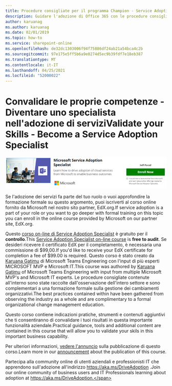 ```yaml
---
title: Procedure consigliate per il programma Champion - Service Adoption Specialist
description: Guidare l'adozione di Office 365 con le procedure consigliate per il programma Champion
author: karuanag
ms.author: karuanag
ms.date: 02/01/2019
ms.topic: how-to
ms.service: sharepoint-online
ms.openlocfilehash: de32dc1303006f94f75886df24ab21a54bca4c2b
ms.sourcegitcommit: 97e175e5ff5b6a9e0274d5ec9b39fdf7e18eb387
ms.translationtype: MT
ms.contentlocale: it-IT
ms.lasthandoff: 04/25/2021
ms.locfileid: "52000022"
---
```

# <a name="validate-your-skills---become-a-service-adoption-specialist"></a><span data-ttu-id="db4d6-103">Convalidare le proprie competenze - Diventare uno specialista nell'adozione di servizi</span><span class="sxs-lookup"><span data-stu-id="db4d6-103">Validate your Skills - Become a Service Adoption Specialist</span></span>

![Corso di specialisti per l'adozione di servizi](media/champs_sascourse.png)

<span data-ttu-id="db4d6-105">Se l'adozione dei servizi fa parte del tuo ruolo o vuoi approfondire la formazione formale su questo argomento, puoi iscriverti al corso online fornito da Microsoft nel nostro sito partner, EdX.org.</span><span class="sxs-lookup"><span data-stu-id="db4d6-105">If service adoption is a part of your role or you want to go deeper with formal training on this topic you can enroll in the online course provided by Microsoft on our partner site, EdX.org.</span></span> 

<span data-ttu-id="db4d6-106">Questo [corso on-line di Service Adoption Specialist](/learn/paths/m365-service-adoption/) è gratuito per il **controllo**.</span><span class="sxs-lookup"><span data-stu-id="db4d6-106">This [Service Adoption Specialist on-line course](/learn/paths/m365-service-adoption/) is **free to audit**.</span></span>  <span data-ttu-id="db4d6-107">Se desideri ricevere il certificato EdX per il completamento, è necessaria una commissione di $99,00.</span><span class="sxs-lookup"><span data-stu-id="db4d6-107">If you'd like to receive your EdX certificate for completion a fee of $99.00 is required.</span></span>  <span data-ttu-id="db4d6-108">Questo corso è stato creato da [Karuana Gatimu](https://linkedin.com/in/karuanagatimu) di Microsoft Teams Engineering con l'input di più esperti MICROSOFT MVP e Microsoft IT.</span><span class="sxs-lookup"><span data-stu-id="db4d6-108">This course was authored by [Karuana Gatimu](https://linkedin.com/in/karuanagatimu) of Microsoft Teams Engineering with input from multiple Microsoft MVP's and Microsoft IT experts.</span></span>  <span data-ttu-id="db4d6-109">Le procedure consigliate contenute all'interno sono state raccolte dall'osservazione dell'intero settore e sono complementari a una formazione formale sulla gestione dei cambiamenti organizzativi.</span><span class="sxs-lookup"><span data-stu-id="db4d6-109">The best practices contained within have been gathered from observing the industry as a whole and are complimentary to a formal organizational change management education.</span></span>  

<span data-ttu-id="db4d6-110">Questo corso contiene indicazioni pratiche, strumenti e contenuti aggiuntivi che ti consentiranno di convalidare i tuoi risultati in questa importante funzionalità aziendale.</span><span class="sxs-lookup"><span data-stu-id="db4d6-110">Practical guidance, tools and additional content are contained in this course that will allow you to validate your skils in this important business capability.</span></span>  

<span data-ttu-id="db4d6-111">Per ulteriori informazioni, [vedere l'annuncio](https://aka.ms/AdoptionCertAnnouncement) sulla pubblicazione di questo corso.</span><span class="sxs-lookup"><span data-stu-id="db4d6-111">Learn more in our [announcement](https://aka.ms/AdoptionCertAnnouncement) about the publication of this course.</span></span> 

<span data-ttu-id="db4d6-112">Partecipa alla community online di utenti aziendali e professionisti IT che apprendono sull'adozione all'indirizzo https://aka.ms/DriveAdoption .</span><span class="sxs-lookup"><span data-stu-id="db4d6-112">Join our online community of business users and IT Professionals learning about adoption at https://aka.ms/DriveAdoption.</span></span>